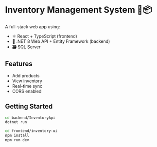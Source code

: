 # Inventory Management System 🧾📦

A full-stack web app using:

- ⚛️ React + TypeScript (frontend)
- 🐍 .NET 8 Web API + Entity Framework (backend)
- 🗃️ SQL Server

## Features
- Add products
- View inventory
- Real-time sync
- CORS enabled

## Getting Started

```bash
cd backend/InventoryApi
dotnet run

cd frontend/inventory-ui
npm install
npm run dev
